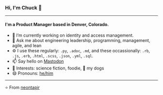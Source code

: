 <!--
**neontapir/neontapir** is a ✨ _special_ ✨ repository because its `README.md` (this file) appears on your GitHub profile.

Here are some ideas to get you started:

- 🔭 I’m currently working on ...
- 🌱 I’m currently learning ...
- 👯 I’m looking to collaborate on ...
- 🤔 I’m looking for help with ...
- 💬 Ask me about ...
- 📫 How to reach me: ...
- 😄 Pronouns: ...
- ⚡ Fun fact: ...
-->

### Hi, I'm Chuck 👋
---

#### I'm a Product Manager based in Denver, Colorado.

- 🔭 I’m currently working on identity and access management.
- 💬 Ask me about engineering leadership, programming, management, agile, and lean
- ⚙️ I use these regularly: `.py`, `.adoc`, `.md`, and these occassionally: `.rb`, `.js`, `.erb`, `.html`, `.scss`, `.json`, `.yml`, `.sql`. 
- 📫 Say hello on [Mastodon](https://ruby.social/@neontapir)
- 💜 Interests: science fiction, foodie, 🐶 my dogs
- 😄 Pronouns: [he/him](http://pronouns.org/he)

---

⭐️ From [neontapir](https://github.com/neontapir)

